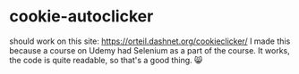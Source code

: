 # cookie-autoclicker
should work on this site: https://orteil.dashnet.org/cookieclicker/
I made this because a course on Udemy had Selenium as a part of the course.
It works, the code is quite readable, so that's a good thing. 😸
